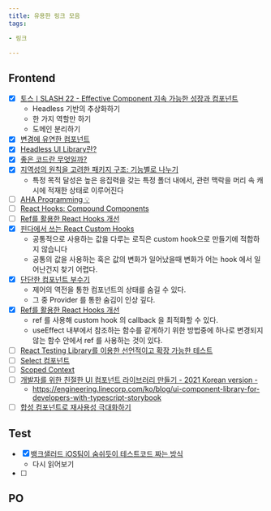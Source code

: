 ```yaml
---
title: 유용한 링크 모음
tags:

- 링크

---
```


## Frontend

- [x] [토스ㅣSLASH 22 - Effective Component 지속 가능한 성장과 컴포넌트](https://www.youtube.com/watch?v=fR8tsJ2r7Eg)
    - Headless 기반의 추상화하기
    - 한 가지 역할만 하기
    - 도메인 분리하기
- [x] [변경에 유연한 컴포넌트](https://jbee.io/web/components-should-be-flexible/)
- [x] [Headless UI Library란?](https://jbee.io/react/headless-concept/)
- [x] [좋은 코드란 무엇일까?](https://jbee.io/etc/what-is-good-code)
- [x] [지역성의 원칙을 고려한 패키지 구조: 기능별로 나누기](https://ahnheejong.name/articles/package-structure-with-the-principal-of-locality-in-mind/)
    - 특정 목적 달성은 높은 응집력을 갖는 특정 폴더 내에서, 관련 맥락을 머리 속 캐시에 적재한 상태로 이루어진다
- [ ] [AHA Programming 💡](https://kentcdodds.com/blog/aha-programming)
- [ ] [React Hooks: Compound Components](https://kentcdodds.com/blog/compound-components-with-react-hooks)
- [ ] [Ref를 활용한 React Hooks 개선](https://kwoncheol.me/posts/improve-your-hooks-with-ref)
- [x] [핀다에서 쓰는 React Custom Hooks](https://kwoncheol.me/posts/custom-hooks-of-finda/)
    - 공통적으로 사용하는 값을 다루는 로직은 custom hook으로 만들기에 적합하지 않습니다
    - 공통의 값을 사용하는 훅은 값의 변화가 일어났을때 변화가 어는 hook 에서 일어난건지 찾기 어렵다.
- [x] [단단한 컴포넌트 부수기](https://kwoncheol.me/posts/break-the-component)
    - 제어의 역전을 통한 컴포넌트의 상태를 숨길 수 있다.
    - 그 중 Provider 를 통한 숨김이 인상 깊다.
- [x] [Ref를 활용한 React Hooks 개선](https://kwoncheol.me/posts/improve-your-hooks-with-ref)
  - ref 를 사용해 custom hook 의 callback 을 최적화할 수 있다.
  - useEffect 내부에서 참조하는 함수를 같게하기 위한 방법중에 하나로 변경되지 않는 함수 안에서 ref 를 사용하는 것이 있다.
- [ ] [React Testing Library를 이용한 선언적이고 확장 가능한 테스트](https://ui.toast.com/weekly-pick/ko_20210630)
- [ ] [Select 컴포넌트](https://so-so.dev/react/make-select/)
- [ ] [Scoped Context](https://so-so.dev/react/scoped-context/)
- [ ] [개발자를 위한 친절한 UI 컴포넌트 라이브러리 만들기 - 2021 Korean version -](https://www.youtube.com/watch?v=xQOpjychnwQ&ab_channel=LINEDevelopers)
  - https://engineering.linecorp.com/ko/blog/ui-component-library-for-developers-with-typescript-storybook
- [ ] [합성 컴포넌트로 재사용성 극대화하기](https://fe-developers.kakaoent.com/2022/220731-composition-component/)

## Test

- [x] [뱅크샐러드 iOS팀이 숨쉬듯이 테스트코드 짜는 방식](https://blog.banksalad.com/tech/test-in-banksalad-ios-1/)
  - 다시 읽어보기
- [ ] 

## PO
 

